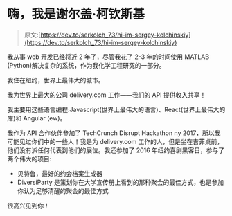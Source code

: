 # 嗨，我是谢尔盖·柯钦斯基

> 原文:[https://dev.to/serkolch_73/hi-im-sergey-kolchinskiy](https://dev.to/serkolch_73/hi-im-sergey-kolchinskiy)

我从事 web 开发已经将近 2 年了，尽管我花了 2-3 年的时间使用 MATLAB (Python)解决复杂的系统，作为我化学工程研究的一部分。

我住在纽约，世界上最伟大的城市。

我为世界上最大的公司 delivery.com 工作——我们的 API 提供收入共享！

我主要用这些语言编程:Javascript(世界上最伟大的语言)、React(世界上最伟大的库)和 Angular (ew)。

我作为 API 合作伙伴参加了 TechCrunch Disrupt Hackathon ny 2017，所以我可能见过你们中的一些人！我是为 delivery.com 工作的人，但是坐在吉菲桌前，他们没有派任何代表到他们的展位。我还参加了 2016 年纽约喜剧黑客日，参与了两个伟大的项目:

*   贝特鲁，最好的约会档案生成器
*   DiversiParty 是策划你在大学宣传册上看到的那种聚会的最佳方式，也是参加你认为足够清醒的聚会的最佳方式

很高兴见到你！